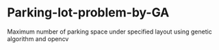 # Parking-lot-problem-by-GA
Maximum number of parking space under specified layout using genetic algorithm and opencv
